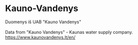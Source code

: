 # Kauno-Vandenys
Duomenys iš UAB "Kauno Vandenys"
<br><br>
Data from "Kauno Vandenys" - Kaunas water supply company. https://www.kaunovandenys.lt/en/
